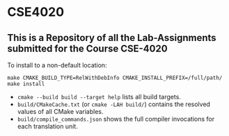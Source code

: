 # CSE4020

## This is a Repository of all the Lab-Assignments submitted for the Course CSE-4020


To install to a non-default location:

    make CMAKE_BUILD_TYPE=RelWithDebInfo CMAKE_INSTALL_PREFIX=/full/path/
    make install
    
- `cmake --build build --target help` lists all build targets.
- `build/CMakeCache.txt` (or `cmake -LAH build/`) contains the resolved values of all CMake variables.
- `build/compile_commands.json` shows the full compiler invocations for each translation unit.
